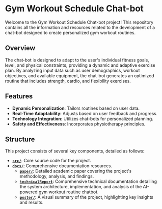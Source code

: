 # Gym Workout Schedule Chat-bot

Welcome to the Gym Workout Schedule Chat-bot project! This repository contains all the information and resources related to the development of a chat-bot designed to create personalized gym workout routines.

## Overview

The chat-bot is designed to adapt to the user's individual fitness goals, level, and physical constraints, providing a dynamic and adaptive exercise plan. By analyzing input data such as user demographics, workout objectives, and available equipment, the chat-bot generates an optimized routine that includes strength, cardio, and flexibility exercises.

## Features

- **Dynamic Personalization**: Tailors routines based on user data.
- **Real-Time Adaptability**: Adjusts based on user feedback and progress.
- **Technology Integration**: Utilizes chat-bots for personalized planning.
- **Safety and Effectiveness**: Incorporates physiotherapy principles.

## Structure

This project consists of several key components, detailed as follows:

- **[`src/`](./src/)**: Core source code for the project.
- **[`docs/`](./docs/)**: Comprehensive documentation resources.
  - **[`paper/`](./docs/paper.pdf)**: Detailed academic paper covering the project's methodology, analysis, and findings.
  - **[`technicalReport`](./docs/techReport.pdf)**: Comprehensive technical documentation detailing the system architecture, implementation, and analysis of the AI-powered gym workout routine chatbot.
  - **[`poster/`](./docs/poster.pdf)**: A visual summary of the project, highlighting key insights and results.

